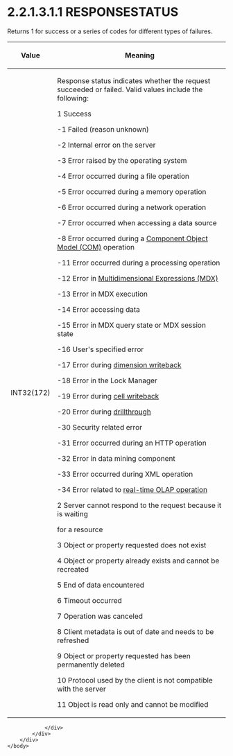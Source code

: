 <html dir="LTR" xmlns:mshelp="http://msdn.microsoft.com/mshelp" xmlns:ddue="http://ddue.schemas.microsoft.com/authoring/2003/5" xmlns:xlink="http://www.w3.org/1999/xlink" xmlns:tool="http://www.microsoft.com/tooltip">
    <head>
        <meta http-equiv="Content-Type" content="text/html; CHARSET=utf-8"></meta>
        <meta name="save" content="history"></meta>
        <title>2.2.1.3.1.1 RESPONSESTATUS</title>
        <xml>
            <mshelp:toctitle title="2.2.1.3.1.1 RESPONSESTATUS"></mshelp:toctitle>
            <mshelp:rltitle title="[MS-SSAS8]: RESPONSESTATUS"></mshelp:rltitle>
            <mshelp:keyword index="A" term="b49c95a6-1592-4cae-a3f6-d15cb932d638"></mshelp:keyword>
            <mshelp:attr name="DCSext.ContentType" value="open specification"></mshelp:attr>
            <mshelp:attr name="AssetID" value="b49c95a6-1592-4cae-a3f6-d15cb932d638"></mshelp:attr>
            <mshelp:attr name="TopicType" value="kbRef"></mshelp:attr>
            <mshelp:attr name="DCSext.Title" value="[MS-SSAS8]: RESPONSESTATUS" />
        </xml>
    </head>
    <body>
        <div id="header">
            <h1 class="heading">2.2.1.3.1.1 RESPONSESTATUS</h1>
        </div>
        <div id="mainSection">
            <div id="mainBody">
                <div id="allHistory" class="saveHistory"></div>
                <div id="sectionSection0" class="section" name="collapseableSection">
                    

<p>Returns 1 for success or a series of codes for different
types of failures.</p>

<table>
 <thead>
  <tr>
   <th>
   <p>Value</p>
   </th>
   <th>
   <p>Meaning</p>
   </th>
  </tr>
 </thead>
 <tr>
  <td>
  <p>INT32(172)</p>
  </td>
  <td>
  <p>Response status indicates whether the request
  succeeded or failed. Valid values include the following:</p>
  <p>1 Success</p>
  <p>-1 Failed (reason unknown)</p>
  <p>-2 Internal error on the server</p>
  <p>-3 Error raised by the operating system</p>
  <p>-4 Error occurred during a file operation</p>
  <p>-5 Error occurred during a memory operation</p>
  <p>-6 Error occurred during a network operation</p>
  <p>-7 Error occurred when accessing a data source</p>
  <p>-8 Error occurred during a <a href="c527450b-f5bd-424b-8c98-ba6365288f35.htm#gt_ef2ebebc-1760-407a-9ace-af48f9050e02">Component Object Model (COM)</a>
  operation</p>
  <p>-11 Error occurred during a processing operation</p>
  <p>-12 Error in <a href="c527450b-f5bd-424b-8c98-ba6365288f35.htm#gt_9b631ff5-dc89-45f0-a1c2-db6981e4804f">Multidimensional Expressions
  (MDX)</a></p>
  <p>-13 Error in MDX execution</p>
  <p>-14 Error accessing data</p>
  <p>-15 Error in MDX query state or MDX session state</p>
  <p>-16 User's specified error</p>
  <p>-17 Error during <a href="c527450b-f5bd-424b-8c98-ba6365288f35.htm#gt_f5934dea-d3b1-4dae-b9d1-430bb530e696">dimension writeback</a></p>
  <p>-18 Error in the Lock Manager</p>
  <p>-19 Error during <a href="c527450b-f5bd-424b-8c98-ba6365288f35.htm#gt_ef404af7-4515-4345-83c4-2498ee2b0e77">cell writeback</a></p>
  <p>-20 Error during <a href="c527450b-f5bd-424b-8c98-ba6365288f35.htm#gt_e5a4d8db-0d30-4977-9cab-fb66457f0ff7">drillthrough</a></p>
  <p>-30 Security related error</p>
  <p>-31 Error occurred during an HTTP operation</p>
  <p>-32 Error in data mining component</p>
  <p>-33 Error occurred during XML operation</p>
  <p>-34 Error related to <a href="c527450b-f5bd-424b-8c98-ba6365288f35.htm#gt_34a1b278-4abb-4d86-a19b-e4bf8025f44b">real-time OLAP operation</a></p>
  <p>2 Server cannot respond to the request because it is
  waiting</p>
  <p>for a resource</p>
  <p>3 Object or property requested does not exist</p>
  <p>4 Object or property already exists and cannot be
  recreated</p>
  <p>5 End of data encountered</p>
  <p>6 Timeout occurred</p>
  <p>7 Operation was canceled</p>
  <p>8 Client metadata is out of date and needs to be
  refreshed</p>
  <p>9 Object or property requested has been permanently
  deleted</p>
  <p>10 Protocol used by the client is not compatible with
  the server</p>
  <p>11 Object is read only and cannot be modified</p>
  </td>
 </tr>
</table>

<p> </p>


                </div>
            </div>
        </div>
    </body>
</html>